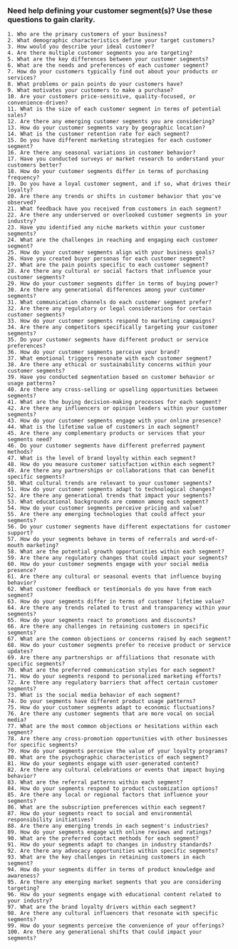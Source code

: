### Need help defining your customer segment(s)? Use these questions to gain clarity.

    1. Who are the primary customers of your business?
    2. What demographic characteristics define your target customers?
    3. How would you describe your ideal customer?
    4. Are there multiple customer segments you are targeting?
    5. What are the key differences between your customer segments?
    6. What are the needs and preferences of each customer segment?
    7. How do your customers typically find out about your products or services?
    8. What problems or pain points do your customers have?
    9. What motivates your customers to make a purchase?
    10. Are your customers price-sensitive, quality-focused, or convenience-driven?
    11. What is the size of each customer segment in terms of potential sales?
    12. Are there any emerging customer segments you are considering?
    13. How do your customer segments vary by geographic location?
    14. What is the customer retention rate for each segment?
    15. Do you have different marketing strategies for each customer segment?
    16. Are there any seasonal variations in customer behavior?
    17. Have you conducted surveys or market research to understand your customers better?
    18. How do your customer segments differ in terms of purchasing frequency?
    19. Do you have a loyal customer segment, and if so, what drives their loyalty?
    20. Are there any trends or shifts in customer behavior that you've observed?
    21. What feedback have you received from customers in each segment?
    22. Are there any underserved or overlooked customer segments in your industry?
    23. Have you identified any niche markets within your customer segments?
    24. What are the challenges in reaching and engaging each customer segment?
    25. How do your customer segments align with your business goals?
    26. Have you created buyer personas for each customer segment?
    27. What are the pain points specific to each customer segment?
    28. Are there any cultural or social factors that influence your customer segments?
    29. How do your customer segments differ in terms of buying power?
    30. Are there any generational differences among your customer segments?
    31. What communication channels do each customer segment prefer?
    32. Are there any regulatory or legal considerations for certain customer segments?
    33. How do your customer segments respond to marketing campaigns?
    34. Are there any competitors specifically targeting your customer segments?
    35. Do your customer segments have different product or service preferences?
    36. How do your customer segments perceive your brand?
    37. What emotional triggers resonate with each customer segment?
    38. Are there any ethical or sustainability concerns within your customer segments?
    39. Have you conducted segmentation based on customer behavior or usage patterns?
    40. Are there any cross-selling or upselling opportunities between segments?
    41. What are the buying decision-making processes for each segment?
    42. Are there any influencers or opinion leaders within your customer segments?
    43. How do your customer segments engage with your online presence?
    44. What is the lifetime value of customers in each segment?
    45. Are there any complementary products or services that your segments need?
    46. Do your customer segments have different preferred payment methods?
    47. What is the level of brand loyalty within each segment?
    48. How do you measure customer satisfaction within each segment?
    49. Are there any partnerships or collaborations that can benefit specific segments?
    50. What cultural trends are relevant to your customer segments?
    51. How do your customer segments adapt to technological changes?
    52. Are there any generational trends that impact your segments?
    53. What educational backgrounds are common among each segment?
    54. How do your customer segments perceive pricing and value?
    55. Are there any emerging technologies that could affect your segments?
    56. Do your customer segments have different expectations for customer support?
    57. How do your segments behave in terms of referrals and word-of-mouth marketing?
    58. What are the potential growth opportunities within each segment?
    59. Are there any regulatory changes that could impact your segments?
    60. How do your customer segments engage with your social media presence?
    61. Are there any cultural or seasonal events that influence buying behavior?
    62. What customer feedback or testimonials do you have from each segment?
    63. How do your segments differ in terms of customer lifetime value?
    64. Are there any trends related to trust and transparency within your segments?
    65. How do your segments react to promotions and discounts?
    66. Are there any challenges in retaining customers in specific segments?
    67. What are the common objections or concerns raised by each segment?
    68. How do your customer segments prefer to receive product or service updates?
    69. Are there any partnerships or affiliations that resonate with specific segments?
    70. What are the preferred communication styles for each segment?
    71. How do your segments respond to personalized marketing efforts?
    72. Are there any regulatory barriers that affect certain customer segments?
    73. What is the social media behavior of each segment?
    74. Do your segments have different product usage patterns?
    75. How do your customer segments adapt to economic fluctuations?
    76. Are there any customer segments that are more vocal on social media?
    77. What are the most common objections or hesitations within each segment?
    78. Are there any cross-promotion opportunities with other businesses for specific segments?
    79. How do your segments perceive the value of your loyalty programs?
    80. What are the psychographic characteristics of each segment?
    81. How do your segments engage with user-generated content?
    82. Are there any cultural celebrations or events that impact buying behavior?
    83. What are the referral patterns within each segment?
    84. How do your segments respond to product customization options?
    85. Are there any local or regional factors that influence your segments?
    86. What are the subscription preferences within each segment?
    87. How do your segments react to social and environmental responsibility initiatives?
    88. Are there any emerging trends in each segment's industries?
    89. How do your segments engage with online reviews and ratings?
    90. What are the preferred contact methods for each segment?
    91. How do your segments adapt to changes in industry standards?
    92. Are there any advocacy opportunities within specific segments?
    93. What are the key challenges in retaining customers in each segment?
    94. How do your segments differ in terms of product knowledge and awareness?
    95. Are there any emerging market segments that you are considering targeting?
    96. How do your segments engage with educational content related to your industry?
    97. What are the brand loyalty drivers within each segment?
    98. Are there any cultural influencers that resonate with specific segments?
    99. How do your segments perceive the convenience of your offerings?
    100. Are there any generational shifts that could impact your segments?
